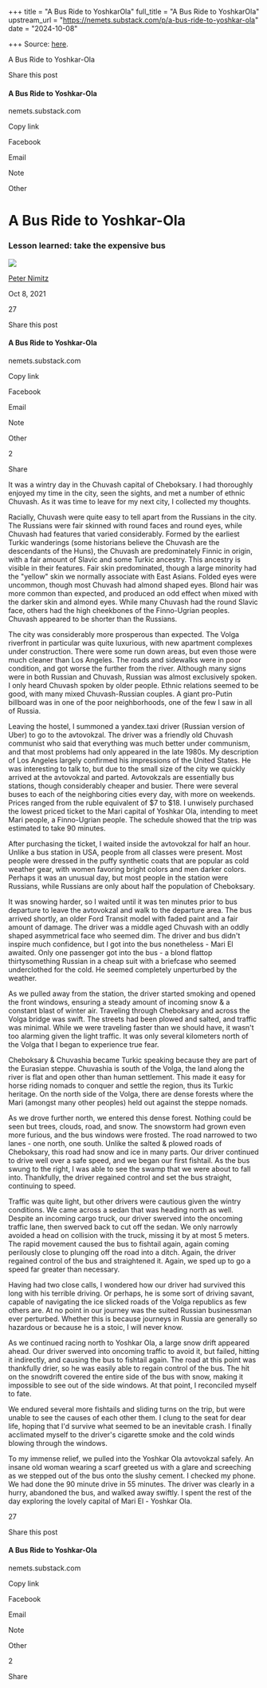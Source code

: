 +++
title = "A Bus Ride to YoshkarOla"
full_title = "A Bus Ride to YoshkarOla"
upstream_url = "https://nemets.substack.com/p/a-bus-ride-to-yoshkar-ola"
date = "2024-10-08"

+++
Source: [here](https://nemets.substack.com/p/a-bus-ride-to-yoshkar-ola).

A Bus Ride to Yoshkar-Ola

Share this post

#### A Bus Ride to Yoshkar-Ola

nemets.substack.com

Copy link

Facebook

Email

Note

Other

# A Bus Ride to Yoshkar-Ola

### Lesson learned: take the expensive bus

![](https://substackcdn.com/image/fetch/w_80,c_limit,f_auto,q_auto:good,fl_progressive:steep/https%3A%2F%2Fbucketeer-e05bbc84-baa3-437e-9518-adb32be77984.s3.amazonaws.com%2Fpublic%2Fimages%2Fe43f4e42-6a8f-469c-8947-9a42f03b56a1_240x240.jpeg)

[Peter Nimitz](https://substack.com/@nemets)

Oct 8, 2021

27

Share this post

#### A Bus Ride to Yoshkar-Ola

nemets.substack.com

Copy link

Facebook

Email

Note

Other

[](https://nemets.substack.com/p/a-bus-ride-to-yoshkar-ola/comments)

2

[](javascript:void(0))

Share

It was a wintry day in the Chuvash capital of Cheboksary. I had thoroughly enjoyed my time in the city, seen the sights, and met a number of ethnic Chuvash. As it was time to leave for my next city, I collected my thoughts.  
  
Racially, Chuvash were quite easy to tell apart from the Russians in the city. The Russians were fair skinned with round faces and round eyes, while Chuvash had features that varied considerably. Formed by the earliest Turkic wanderings (some historians believe the Chuvash are the descendants of the Huns), the Chuvash are predominately Finnic in origin, with a fair amount of Slavic and some Turkic ancestry. This ancestry is visible in their features. Fair skin predominated, though a large minority had the "yellow" skin we normally associate with East Asians. Folded eyes were uncommon, though most Chuvash had almond shaped eyes. Blond hair was more common than expected, and produced an odd effect when mixed with the darker skin and almond eyes. While many Chuvash had the round Slavic face, others had the high cheekbones of the Finno-Ugrian peoples. Chuvash appeared to be shorter than the Russians.  
  
The city was considerably more prosperous than expected. The Volga riverfront in particular was quite luxurious, with new apartment complexes under construction. There were some run down areas, but even those were much cleaner than Los Angeles. The roads and sidewalks were in poor condition, and got worse the further from the river. Although many signs were in both Russian and Chuvash, Russian was almost exclusively spoken. I only heard Chuvash spoken by older people. Ethnic relations seemed to be good, with many mixed Chuvash-Russian couples. A giant pro-Putin billboard was in one of the poor neighborhoods, one of the few I saw in all of Russia.  
  
Leaving the hostel, I summoned a yandex.taxi driver (Russian version of Uber) to go to the avtovokzal. The driver was a friendly old Chuvash communist who said that everything was much better under communism, and that most problems had only appeared in the late 1980s. My description of Los Angeles largely confirmed his impressions of the United States. He was interesting to talk to, but due to the small size of the city we quickly arrived at the avtovokzal and parted. Avtovokzals are essentially bus stations, though considerably cheaper and busier. There were several buses to each of the neighboring cities every day, with more on weekends. Prices ranged from the ruble equivalent of \$7 to \$18. I unwisely purchased the lowest priced ticket to the Mari capital of Yoshkar Ola, intending to meet Mari people, a Finno-Ugrian people. The schedule showed that the trip was estimated to take 90 minutes.  
  
After purchasing the ticket, I waited inside the avtovokzal for half an hour. Unlike a bus station in USA, people from all classes were present. Most people were dressed in the puffy synthetic coats that are popular as cold weather gear, with women favoring bright colors and men darker colors. Perhaps it was an unusual day, but most people in the station were Russians, while Russians are only about half the population of Cheboksary.  
  
It was snowing harder, so I waited until it was ten minutes prior to bus departure to leave the avtovokzal and walk to the departure area. The bus arrived shortly, an older Ford Transit model with faded paint and a fair amount of damage. The driver was a middle aged Chuvash with an oddly shaped asymmetrical face who seemed dim. The driver and bus didn't inspire much confidence, but I got into the bus nonetheless - Mari El awaited. Only one passenger got into the bus - a blond flattop thirtysomething Russian in a cheap suit with a briefcase who seemed underclothed for the cold. He seemed completely unperturbed by the weather.  
  
As we pulled away from the station, the driver started smoking and opened the front windows, ensuring a steady amount of incoming snow & a constant blast of winter air. Traveling through Cheboksary and across the Volga bridge was swift. The streets had been plowed and salted, and traffic was minimal. While we were traveling faster than we should have, it wasn't too alarming given the light traffic. It was only several kilometers north of the Volga that I began to experience true fear.  
  
Cheboksary & Chuvashia became Turkic speaking because they are part of the Eurasian steppe. Chuvashia is south of the Volga, the land along the river is flat and open other than human settlement. This made it easy for horse riding nomads to conquer and settle the region, thus its Turkic heritage. On the north side of the Volga, there are dense forests where the Mari (amongst many other peoples) held out against the steppe nomads.  
  
As we drove further north, we entered this dense forest. Nothing could be seen but trees, clouds, road, and snow. The snowstorm had grown even more furious, and the bus windows were frosted. The road narrowed to two lanes - one north, one south. Unlike the salted & plowed roads of Cheboksary, this road had snow and ice in many parts. Our driver continued to drive well over a safe speed, and we began our first fishtail. As the bus swung to the right, I was able to see the swamp that we were about to fall into. Thankfully, the driver regained control and set the bus straight, continuing to speed.  
  
Traffic was quite light, but other drivers were cautious given the wintry conditions. We came across a sedan that was heading north as well. Despite an incoming cargo truck, our driver swerved into the oncoming traffic lane, then swerved back to cut off the sedan. We only narrowly avoided a head on collision with the truck, missing it by at most 5 meters. The rapid movement caused the bus to fishtail again, again coming perilously close to plunging off the road into a ditch. Again, the driver regained control of the bus and straightened it. Again, we sped up to go a speed far greater than necessary.  
  
Having had two close calls, I wondered how our driver had survived this long with his terrible driving. Or perhaps, he is some sort of driving savant, capable of navigating the ice slicked roads of the Volga republics as few others are. At no point in our journey was the suited Russian businessman ever perturbed. Whether this is because journeys in Russia are generally so hazardous or because he is a stoic, I will never know.  
  
As we continued racing north to Yoshkar Ola, a large snow drift appeared ahead. Our driver swerved into oncoming traffic to avoid it, but failed, hitting it indirectly, and causing the bus to fishtail again. The road at this point was thankfully drier, so he was easily able to regain control of the bus. The hit on the snowdrift covered the entire side of the bus with snow, making it impossible to see out of the side windows. At that point, I reconciled myself to fate.  
  
We endured several more fishtails and sliding turns on the trip, but were unable to see the causes of each other them. I clung to the seat for dear life, hoping that I'd survive what seemed to be an inevitable crash. I finally acclimated myself to the driver's cigarette smoke and the cold winds blowing through the windows.  
  
To my immense relief, we pulled into the Yoshkar Ola avtovokzal safely. An insane old woman wearing a scarf greeted us with a glare and screeching as we stepped out of the bus onto the slushy cement. I checked my phone. We had done the 90 minute drive in 55 minutes. The driver was clearly in a hurry, abandoned the bus, and walked away swiftly. I spent the rest of the day exploring the lovely capital of Mari El - Yoshkar Ola.

27

Share this post

#### A Bus Ride to Yoshkar-Ola

nemets.substack.com

Copy link

Facebook

Email

Note

Other

[](https://nemets.substack.com/p/a-bus-ride-to-yoshkar-ola/comments)

2

[](javascript:void(0))

Share
